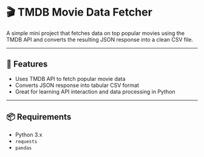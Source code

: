 # 🎬 TMDB Movie Data Fetcher

A simple mini project that fetches data on top popular movies using the TMDB API and converts the resulting JSON response into a clean CSV file.

---

## 📌 Features

- Uses TMDB API to fetch popular movie data
- Converts JSON response into tabular CSV format
- Great for learning API interaction and data processing in Python

---

## 📦 Requirements

- Python 3.x
- `requests`
- `pandas`

